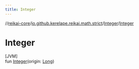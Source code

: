```yaml
---
title: Integer
---
```

//[reikai-core](../../../index.html)/[io.github.kerelape.reikai.math.strict](../index.html)/[Integer](index.html)/[Integer](-integer.html)



# Integer



[JVM]\
fun [Integer](-integer.html)(origin: [Long](https://kotlinlang.org/api/latest/jvm/stdlib/kotlin/-long/index.html))




